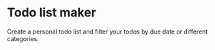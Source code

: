 # Todo list maker

Create a personal todo list and filter your todos by due date or different categories.